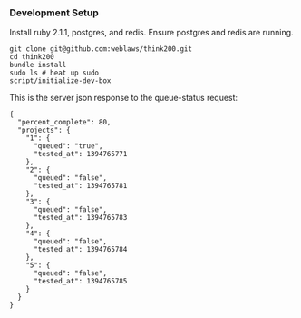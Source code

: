 ### Development Setup

Install ruby 2.1.1, postgres, and redis.  Ensure postgres and redis are running.

```
git clone git@github.com:weblaws/think200.git
cd think200
bundle install
sudo ls # heat up sudo
script/initialize-dev-box
```
 

This is the server json response to the queue-status request:

```
{
  "percent_complete": 80,
  "projects": {
    "1": {
      "queued": "true",
      "tested_at": 1394765771
    },
    "2": {
      "queued": "false",
      "tested_at": 1394765781
    },
    "3": {
      "queued": "false",
      "tested_at": 1394765783
    },
    "4": {
      "queued": "false",
      "tested_at": 1394765784
    },
    "5": {
      "queued": "false",
      "tested_at": 1394765785
    }
  }
} 
```

